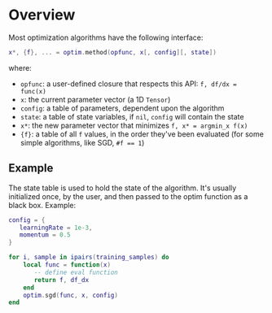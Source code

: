 <a name='optim.overview'></a>
# Overview

Most optimization algorithms have the following interface:

```lua
x*, {f}, ... = optim.method(opfunc, x[, config][, state])
```

where:

* `opfunc`: a user-defined closure that respects this API: `f, df/dx = func(x)`
* `x`: the current parameter vector (a 1D `Tensor`)
* `config`: a table of parameters, dependent upon the algorithm
* `state`: a table of state variables, if `nil`, `config` will contain the state
* `x*`: the new parameter vector that minimizes `f, x* = argmin_x f(x)`
* `{f}`: a table of all `f` values, in the order they've been evaluated (for some simple algorithms, like SGD, `#f == 1`)


<a name='optim.example'></a>
## Example

The state table is used to hold the state of the algorithm.
It's usually initialized once, by the user, and then passed to the optim function as a black box.
Example:

```lua
config = {
   learningRate = 1e-3,
   momentum = 0.5
}

for i, sample in ipairs(training_samples) do
    local func = function(x)
       -- define eval function
       return f, df_dx
    end
    optim.sgd(func, x, config)
end
```

